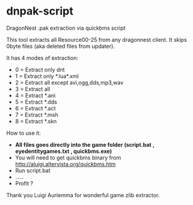 dnpak-script
============

DragonNest .pak extraction via quickbms script

This tool extracts all Resource00-25 from any dragonnest client.
It skips 0byte files (aka deleted files from updater).

It has 4 modes of extraction:
* 0 = Extract only dnt
* 1 = Extract only *.lua\*.xml
* 2 = Extract all except avi,ogg,dds,mp3,wav
* 3 = Extract all
* 4 = Extract *.ani
* 5 = Extract *.dds
* 6 = Extract *.act
* 7 = Extract *.msh
* 8 = Extract *.skn


How to use it:
- **All files goes directly into the game folder (script.bat , eyedentitygames.txt , quickbms.exe)**
- You will need to get quickbms binary from http://aluigi.altervista.org/quickbms.htm
- Run script.bat
- .....
- Profit ?


Thank you Luigi Auriemma for wonderful game zlib extractor.
